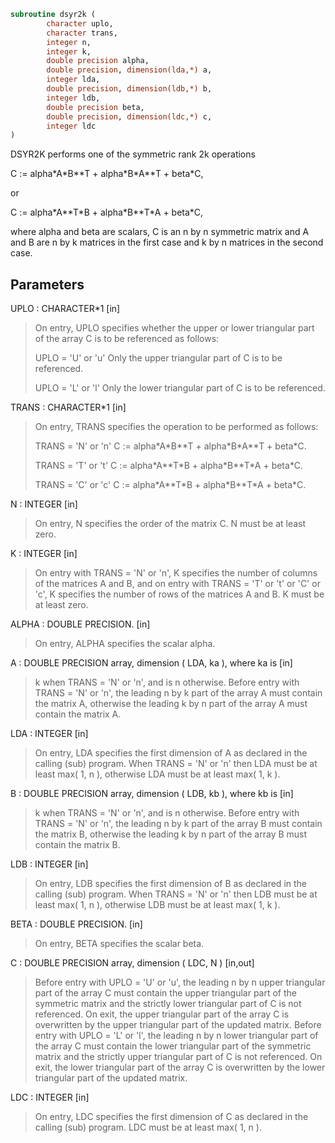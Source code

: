 ```fortran
subroutine dsyr2k (
        character uplo,
        character trans,
        integer n,
        integer k,
        double precision alpha,
        double precision, dimension(lda,*) a,
        integer lda,
        double precision, dimension(ldb,*) b,
        integer ldb,
        double precision beta,
        double precision, dimension(ldc,*) c,
        integer ldc
)
```

DSYR2K  performs one of the symmetric rank 2k operations

C := alpha\*A\*B\*\*T + alpha\*B\*A\*\*T + beta\*C,

or

C := alpha\*A\*\*T\*B + alpha\*B\*\*T\*A + beta\*C,

where  alpha and beta  are scalars, C is an  n by n  symmetric matrix
and  A and B  are  n by k  matrices  in the  first  case  and  k by n
matrices in the second case.

## Parameters
UPLO : CHARACTER\*1 [in]
> On  entry,   UPLO  specifies  whether  the  upper  or  lower
> triangular  part  of the  array  C  is to be  referenced  as
> follows:
> 
> UPLO = 'U' or 'u'   Only the  upper triangular part of  C
> is to be referenced.
> 
> UPLO = 'L' or 'l'   Only the  lower triangular part of  C
> is to be referenced.

TRANS : CHARACTER\*1 [in]
> On entry,  TRANS  specifies the operation to be performed as
> follows:
> 
> TRANS = 'N' or 'n'   C := alpha\*A\*B\*\*T + alpha\*B\*A\*\*T +
> beta\*C.
> 
> TRANS = 'T' or 't'   C := alpha\*A\*\*T\*B + alpha\*B\*\*T\*A +
> beta\*C.
> 
> TRANS = 'C' or 'c'   C := alpha\*A\*\*T\*B + alpha\*B\*\*T\*A +
> beta\*C.

N : INTEGER [in]
> On entry,  N specifies the order of the matrix C.  N must be
> at least zero.

K : INTEGER [in]
> On entry with  TRANS = 'N' or 'n',  K  specifies  the number
> of  columns  of the  matrices  A and B,  and on  entry  with
> TRANS = 'T' or 't' or 'C' or 'c',  K  specifies  the  number
> of rows of the matrices  A and B.  K must be at least  zero.

ALPHA : DOUBLE PRECISION. [in]
> On entry, ALPHA specifies the scalar alpha.

A : DOUBLE PRECISION array, dimension ( LDA, ka ), where ka is [in]
> k  when  TRANS = 'N' or 'n',  and is  n  otherwise.
> Before entry with  TRANS = 'N' or 'n',  the  leading  n by k
> part of the array  A  must contain the matrix  A,  otherwise
> the leading  k by n  part of the array  A  must contain  the
> matrix A.

LDA : INTEGER [in]
> On entry, LDA specifies the first dimension of A as declared
> in  the  calling  (sub)  program.   When  TRANS = 'N' or 'n'
> then  LDA must be at least  max( 1, n ), otherwise  LDA must
> be at least  max( 1, k ).

B : DOUBLE PRECISION array, dimension ( LDB, kb ), where kb is [in]
> k  when  TRANS = 'N' or 'n',  and is  n  otherwise.
> Before entry with  TRANS = 'N' or 'n',  the  leading  n by k
> part of the array  B  must contain the matrix  B,  otherwise
> the leading  k by n  part of the array  B  must contain  the
> matrix B.

LDB : INTEGER [in]
> On entry, LDB specifies the first dimension of B as declared
> in  the  calling  (sub)  program.   When  TRANS = 'N' or 'n'
> then  LDB must be at least  max( 1, n ), otherwise  LDB must
> be at least  max( 1, k ).

BETA : DOUBLE PRECISION. [in]
> On entry, BETA specifies the scalar beta.

C : DOUBLE PRECISION array, dimension ( LDC, N ) [in,out]
> Before entry  with  UPLO = 'U' or 'u',  the leading  n by n
> upper triangular part of the array C must contain the upper
> triangular part  of the  symmetric matrix  and the strictly
> lower triangular part of C is not referenced.  On exit, the
> upper triangular part of the array  C is overwritten by the
> upper triangular part of the updated matrix.
> Before entry  with  UPLO = 'L' or 'l',  the leading  n by n
> lower triangular part of the array C must contain the lower
> triangular part  of the  symmetric matrix  and the strictly
> upper triangular part of C is not referenced.  On exit, the
> lower triangular part of the array  C is overwritten by the
> lower triangular part of the updated matrix.

LDC : INTEGER [in]
> On entry, LDC specifies the first dimension of C as declared
> in  the  calling  (sub)  program.   LDC  must  be  at  least
> max( 1, n ).
